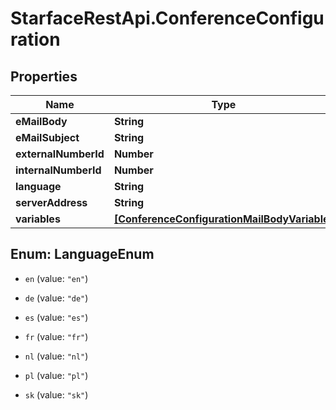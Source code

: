 # StarfaceRestApi.ConferenceConfiguration

## Properties
Name | Type | Description | Notes
------------ | ------------- | ------------- | -------------
**eMailBody** | **String** |  | 
**eMailSubject** | **String** |  | 
**externalNumberId** | **Number** |  | [optional] 
**internalNumberId** | **Number** |  | [optional] 
**language** | **String** |  | 
**serverAddress** | **String** |  | [optional] 
**variables** | [**[ConferenceConfigurationMailBodyVariable]**](ConferenceConfigurationMailBodyVariable.md) |  | 


<a name="LanguageEnum"></a>
## Enum: LanguageEnum


* `en` (value: `"en"`)

* `de` (value: `"de"`)

* `es` (value: `"es"`)

* `fr` (value: `"fr"`)

* `nl` (value: `"nl"`)

* `pl` (value: `"pl"`)

* `sk` (value: `"sk"`)




